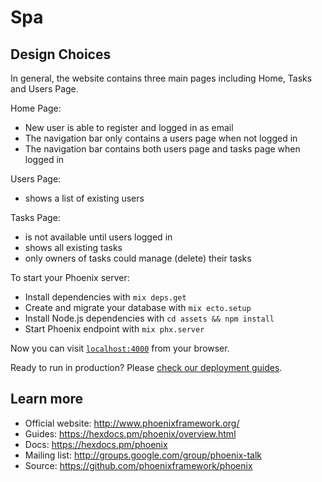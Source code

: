 # Spa

## Design Choices

In general, the website contains three main pages including Home, Tasks and Users Page.

Home Page:
  
  * New user is able to register and logged in as email
  * The navigation bar only contains a users page when not logged in
  * The navigation bar contains both users page and tasks page when logged in 

Users Page:

  * shows a list of existing users

Tasks Page:

  *  is not available until users logged in
  *  shows all existing tasks
  *  only owners of tasks could manage (delete) their tasks

To start your Phoenix server:

  * Install dependencies with `mix deps.get`
  * Create and migrate your database with `mix ecto.setup`
  * Install Node.js dependencies with `cd assets && npm install`
  * Start Phoenix endpoint with `mix phx.server`

Now you can visit [`localhost:4000`](http://localhost:4000) from your browser.

Ready to run in production? Please [check our deployment guides](https://hexdocs.pm/phoenix/deployment.html).

## Learn more

  * Official website: http://www.phoenixframework.org/
  * Guides: https://hexdocs.pm/phoenix/overview.html
  * Docs: https://hexdocs.pm/phoenix
  * Mailing list: http://groups.google.com/group/phoenix-talk
  * Source: https://github.com/phoenixframework/phoenix
